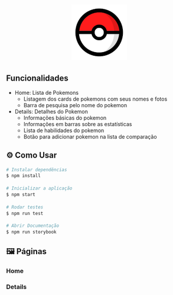 <h1 align="center">
  <br>
  <img src="./src\assets\pokeball.png" alt="Pokeball" width="150">
  <br>
</h1>

## Funcionalidades

- Home: Lista de Pokemons
  - Listagem dos cards de pokemons com seus nomes e fotos
  <!-- - Opção de "Load More" para carregar mais pokemons quando o scroll atinge o fim da lista -->
  - Barra de pesquisa pelo nome do pokemon
- Details: Detalhes do Pokemon
  - Informações básicas do pokemon
  - Informações em barras sobre as estatísticas
  - Lista de habilidades do pokemon
  - Botão para adicionar pokemon na lista de comparação
    <!-- * Compare: Comparação entre pokemons -->
      <!-- - Cards comparativos das estatísticas dos pokemons -->

## ⚙ Como Usar

```bash
# Instalar dependências
$ npm install

# Inicializar a aplicação
$ npm start

# Rodar testes
$ npm run test

# Abrir Documentação
$ npm run storybook
```

## 🖼 Páginas

### Home

<!-- ![screenshot1](./src/assets/print01.png) -->

### Details

<!-- ![screenshot2](./src/assets/print02.png) -->
